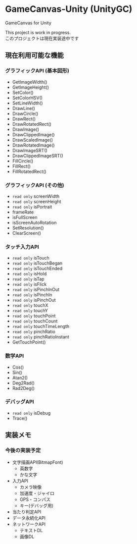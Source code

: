 # GameCanvas-Unity (UnityGC)
GameCanvas for Unity

This project is work in progress.<br>
このプロジェクトは現在実装途中です

## 現在利用可能な機能

### グラフィックAPI (基本図形)
* GetImageWidth()
* GetImageHeight()
* SetColor()
* SetColorHSV()
* SetLineWidth()
* DrawLine()
* DrawCircle()
* DrawRect()
* DrawRotatedRect()
* DrawImage()
* DrawClippedImage()
* DrawScaledImage()
* DrawRotatedImage()
* DrawImageSRT()
* DrawClippedImageSRT()
* FillCircle()
* FillRect()
* FillRotatedRect()

### グラフィックAPI (その他)
* `read only` screenWidth
* `read only` screenHeight
* `read only` isPortrait
* frameRate
* isFullScreen
* isScreenAutoRotation
* SetResolution()
* ClearScreen()

### タッチ入力API
* `read only` isTouch
* `read only` isTouchBegan
* `read only` isTouchEnded
* `read only` isHold
* `read only` isTap
* `read only` isFlick
* `read only` isPinchInOut
* `read only` isPinchIn
* `read only` isPinchOut
* `read only` touchX
* `read only` touchY
* `read only` touchPoint
* `read only` touchCount
* `read only` touchTimeLength
* `read only` pinchRatio
* `read only` pinchRatioInstant
* GetTouchPoint()

### 数学API
* Cos()
* Sin()
* Atan2()
* Deg2Rad()
* Rad2Deg()

### デバッグAPI
* `read only` isDebug
* Trace()

## 実装メモ

### 今後の実装予定
* 文字描画API(BitmapFont)
  * 英数字
  * かな文字
* 入力API
  * カメラ映像
  * 加速度・ジャイロ
  * GPS・コンパス
  * キー(デバッグ用)
* 当たり判定API
* データ永続化API
* ネットワークAPI
  * テキストDL
  * 画像DL
